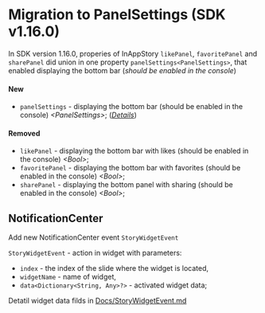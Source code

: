 # Migration to PanelSettings (SDK v1.16.0)

In SDK version 1.16.0, properies of InAppStory `likePanel`, `favoritePanel` and `sharePanel` did union in one property `panelSettings<PanelSettings>`, that enabled displaying the bottom bar (*should be enabled in the console*)

#### New
* `panelSettings` - displaying the bottom bar (should be enabled in the console) *\<PanelSettings>*; (*[Details](Samples/PanelSettings.md)*)

#### Removed
* `likePanel` - displaying the bottom bar with likes (should be enabled in the console) *\<Bool>*; 
* `favoritePanel` - displaying the bottom bar with favorites (should be enabled in the console) *\<Bool>*; 
* `sharePanel` - displaying the bottom panel with sharing (should be enabled in the console) *\<Bool>*; 

## NotificationCenter

Add new NotificationCenter event `StoryWidgetEvent`

`StoryWidgetEvent` - action in widget with parameters:

* `index` - the index of the slide where the widget is located,
* `widgetName` - name of widget,
* `data<Dictionary<String, Any>?>` - activated widget data;

Detatil widget data filds in [Docs/StoryWidgetEvent.md](https://github.com/inappstory/ios-sdk/blob/main/Docs/StoryWidgetEvent.md)